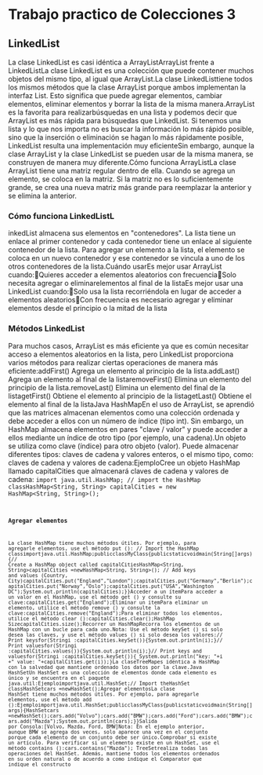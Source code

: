 # Trabajo practico de Colecciones 3
## LinkedList
La clase LinkedList es casi idéntica a ArrayListArrayList frente a LinkedListLa  clase  LinkedList  es  una  colección  que  puede  contener  muchos  objetos  del  mismo  tipo,  al  igual que ArrayList.La   clase   LinkedListtiene   todos   los   mismos   métodos   que   la   clase   ArrayList   porque   ambos implementan  la  interfaz  List.  Esto  significa  que  puede  agregar  elementos,  cambiar  elementos, eliminar elementos y borrar la lista de la misma manera.ArrayList  es  la  favorita  para  realizarbúsquedas  en  una  lista  y  podemos  decir  que  ArrayList  es  más rápida  para  búsquedas  que  LinkedList.  Si  tenemos  una  lista  y  lo  que  nos  importa  no  es  buscar  la información lo más rápido posible, sino que la inserción o eliminación se hagan lo más rápidamente posible, LinkedList resulta una implementación muy eficienteSin embargo, aunque la clase ArrayList y la clase LinkedList se pueden usar de la misma manera, se construyen de manera muy diferente.Cómo funciona ArrayListLa clase ArrayList tiene una matriz regular dentro de ella. Cuando se agrega un elemento, se coloca en  la  matriz.  Si  la  matriz  no  es  lo  suficientemente  grande,  se  crea  una  nueva  matriz  más  grande para reemplazar la anterior y se elimina la anterior.
### Cómo funciona LinkedListL
inkedList   almacena   sus   elementos   en   "contenedores".   La   lista   tiene   un   enlace   al   primer contenedor y cada contenedor tiene un enlace al siguiente contenedor de la lista. Para agregar un elemento  a  la  lista,  el  elemento  se  coloca  en  un  nuevo  contenedor  y  ese  contenedor  se  vincula  a uno de los otros contenedores de la lista.Cuándo usarEs mejor usar ArrayList cuando:Quieres acceder a elementos aleatorios con frecuenciaSolo necesita agregar o eliminarelementos al final de la listaEs mejor usar una LinkedList cuando:Solo usa la lista recorriéndola en lugar de acceder a elementos aleatoriosCon frecuencia es necesario agregar y eliminar elementos desde el principio o la mitad de la lista
### Métodos LinkedList
Para  muchos  casos,  ArrayList  es  más  eficiente  ya  que  es  común  necesitar  acceso  a  elementos aleatorios en la lista, pero LinkedList proporciona varios métodos para realizar ciertas operaciones de manera más eficiente:addFirst() Agrega un elemento al principio de la lista.addLast() Agrega un elemento al final de la listaremoveFirst() Elimina un elemento del principio de la lista.removeLast() Elimina un elemento del final de la listagetFirst() Obtiene el elemento al principio de la listagetLast() Obtiene el elemento al final de la listaJava HashMapEn  el  uso  de ArrayList,  se  aprendió  que  las  matrices  almacenan  elementos  como  una  colección ordenada  y  debe  acceder  a  ellos  con  un  número  de  índice  (tipo  int).  Sin  embargo,  un  HashMap almacena  elementos  en  pares  "clave  /  valor"  y  puede  acceder  a  ellos  mediante  un  índice  de  otro tipo (por ejemplo, una cadena).Un objeto se utiliza como clave (índice) para otro objeto (valor). Puede almacenar diferentes tipos: claves de cadena y valores enteros, o el mismo tipo, como: claves de cadena y valores de cadena:EjemploCree  un objeto  HashMap  llamado  capitalCities  que  almacenará  claves  de  cadena  y  valores  de cadena:
<code>import java.util.HashMap; // import the HashMap classHashMap<String, String> capitalCities = new HashMap<String, String>(); <code/>
### Agregar elementos
La  clase  HashMap  tiene  muchos  métodos  útiles.  Por  ejemplo,  para  agregarle  elementos,  use  el método put ():
  // Import the HashMap classimportjava.util.HashMap;publicclassMyClass{publicstaticvoidmain(String[]args){// Create a HashMap object called capitalCitiesHashMap<String, String>capitalCities =newHashMap<String, String>();
// Add keys and values (Country, City)capitalCities.put("England","London");capitalCities.put("Germany","Berlin");capitalCities.put("Norway","Oslo");capitalCities.put("USA","Washington DC");System.out.println(capitalCities);}}Acceder a un ítemPara acceder a un valor en el HashMap, use el método get () y consulte su clave:capitalCities.get("England");Eliminar un itemPara eliminar un elemento, utilice el método remove () y consulte la clave:capitalCities.remove("England");Para eliminar todos los elementos, utilice el método clear ():capitalCities.clear();HashMap SizecapitalCities.size();Recorrer un HashMapRecorra los elementos de un HashMap con un bucle para cada uno.Nota:  Use  el  método  keySet  ()  si  solo  desea  las  claves,  y  use  el  método  values  ()  si  solo  desea  los valores:// Print keysfor(Stringi :capitalCities.keySet()){System.out.println(i);}// Print valuesfor(Stringi :capitalCities.values()){System.out.println(i);}// Print keys and valuesfor(Stringi :capitalCities.keySet()){
System.out.println("key: "+i +" value: "+capitalCities.get(i));}La claseTreeMapes idéntica a HashMap con la salvedad que mantiene ordenado los datos por la clave.Java HashSetUn  HashSet  es  una  colección  de  elementos  donde  cada  elemento  es  único  y  se  encuentra  en  el paquete java.util:Ejemploimportjava.util.HashSet;// Import theHashSet classHashSet<String>cars =newHashSet<String>();Agregar elementosLa  clase  HashSet  tiene  muchos  métodos  útiles.  Por  ejemplo,  para  agregarle  elementos,  use  el método add ():Ejemploimportjava.util.HashSet;publicclassMyClass{publicstaticvoidmain(String[]args){HashSet<String>cars =newHashSet<String>();cars.add("Volvo");cars.add("BMW");cars.add("Ford");cars.add("BMW");cars.add("Mazda");System.out.println(cars);}}Salida por Consola:[Volvo, Mazda, Ford, BMW]Nota:  En  el  ejemplo  anterior,  aunque  BMW  se  agrega  dos  veces,  solo  aparece  una  vez  en  el conjunto porque cada elemento de un conjunto debe ser único.Comprobar si existe un artículo. Para verificar si un elemento existe en un HashSet, use el método contains ():cars.contains("Mazda");
TreeSetrealiza  todas  las  operaciones  del HashSet.  Además, mantiene  todos  los  elementos ordenados  en  su  orden  natural  o  de  acuerdo  a  como  indique  el  Comparator  que  indique  el constructo

